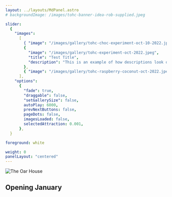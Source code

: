```yaml
---
layout: ../layouts/MdPanel.astro
# backgroundImage: /images/tohc-banner-idea-rob-supplied.jpeg

slider:
  {
    "images":
      [
        { "image": "/images/gallery/tohc-choc-experiment-oct-10-2022.jpeg" },
        {
          "image": "/images/gallery/tohc-experiment-oct-2022.jpeg",
          "title": "Test Title",
          "description": "This is an example of how descriptions look on gallery images",
        },
        { "image": "/images/gallery/tohc-raspberry-coconut-oct-2022.jpeg" },
      ],
    "options":
      {
        "fade": true,
        "draggable": false,
        "setGallerySize": false,
        autoPlay: 6000,
        prevNextButtons: false,
        pageDots: false,
        imagesLoaded: false,
        selectedAttraction: 0.001,
      },
  }

foreground: white

weight: 0
panelLayout: "centered"
---
```


![The Oar House](/images/TOHC-Logo-Distressed-Blk.svg)

## Opening January
